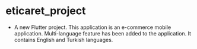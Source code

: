 # eticaret_project

- A new Flutter project.
 This application is an e-commerce mobile application.
Multi-language feature has been added to the application. It contains English and Turkish languages.
 
